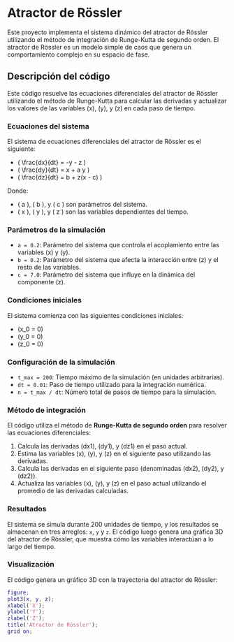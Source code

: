 # Atractor de Rössler

Este proyecto implementa el sistema dinámico del atractor de Rössler utilizando el método de integración de Runge-Kutta de segundo orden. El atractor de Rössler es un modelo simple de caos que genera un comportamiento complejo en su espacio de fase.

## Descripción del código

Este código resuelve las ecuaciones diferenciales del atractor de Rössler utilizando el método de Runge-Kutta para calcular las derivadas y actualizar los valores de las variables \(x\), \(y\), y \(z\) en cada paso de tiempo.

### Ecuaciones del sistema

El sistema de ecuaciones diferenciales del atractor de Rössler es el siguiente:

- \( \frac{dx}{dt} = -y - z \)
- \( \frac{dy}{dt} = x + a y \)
- \( \frac{dz}{dt} = b + z(x - c) \)

Donde:
- \( a \), \( b \), y \( c \) son parámetros del sistema.
- \( x \), \( y \), y \( z \) son las variables dependientes del tiempo.

### Parámetros de la simulación

- `a = 0.2`: Parámetro del sistema que controla el acoplamiento entre las variables \(x\) y \(y\).
- `b = 0.2`: Parámetro del sistema que afecta la interacción entre \(z\) y el resto de las variables.
- `c = 7.0`: Parámetro del sistema que influye en la dinámica del componente \(z\).

### Condiciones iniciales

El sistema comienza con las siguientes condiciones iniciales:
- \(x_0 = 0\)
- \(y_0 = 0\)
- \(z_0 = 0\)

### Configuración de la simulación

- `t_max = 200`: Tiempo máximo de la simulación (en unidades arbitrarias).
- `dt = 0.01`: Paso de tiempo utilizado para la integración numérica.
- `n = t_max / dt`: Número total de pasos de tiempo para la simulación.

### Método de integración

El código utiliza el método de **Runge-Kutta de segundo orden** para resolver las ecuaciones diferenciales:

1. Calcula las derivadas \(dx1\), \(dy1\), y \(dz1\) en el paso actual.
2. Estima las variables \(x\), \(y\), y \(z\) en el siguiente paso utilizando las derivadas.
3. Calcula las derivadas en el siguiente paso (denominadas \(dx2\), \(dy2\), y \(dz2\)).
4. Actualiza las variables \(x\), \(y\), y \(z\) en el paso actual utilizando el promedio de las derivadas calculadas.

### Resultados

El sistema se simula durante 200 unidades de tiempo, y los resultados se almacenan en tres arreglos: `x`, `y` y `z`. El código luego genera una gráfica 3D del atractor de Rössler, que muestra cómo las variables interactúan a lo largo del tiempo.

### Visualización

El código genera un gráfico 3D con la trayectoria del atractor de Rössler:

```matlab
figure;
plot3(x, y, z);
xlabel('X');
ylabel('Y');
zlabel('Z');
title('Atractor de Rössler');
grid on;

